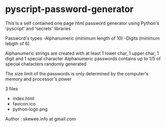 # pyscript-password-generator
This is a self contained one page html password generator using Python's 'pyscript' and 'secrets' libraries

Password's types 
-Alphanumeric  (minimum length of 10)
-Digits (minimum lebgth of 6)

Alphanumeric strings are created with at least 1 lower char, 1 upper char, 1 digit and 1 special character
Alphanumeric passwords contains up to 1/5 of special chatacters randomly generated

The size limit of the passwords is only determined by the computer's memory and processor's power

3 files
- index.html
- favicon.ico
- python-logo.png

Author : skewee.info at gmail.com

